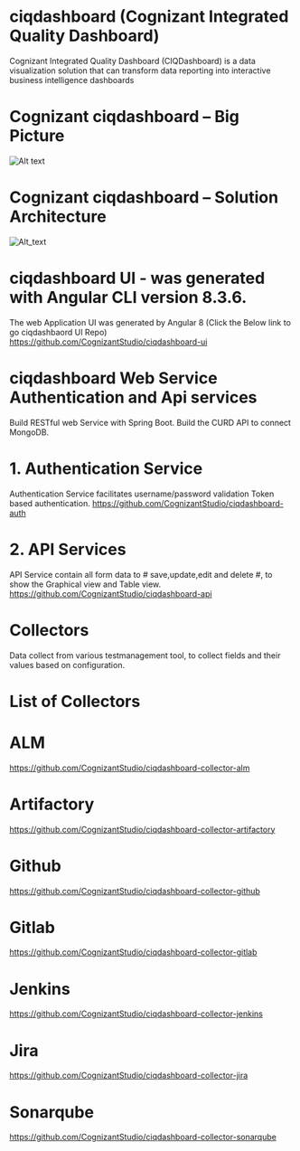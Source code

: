# ciqdashboard (Cognizant Integrated Quality Dashboard)
Cognizant Integrated Quality Dashboard (CIQDashboard) is a data visualization solution that can transform data reporting into interactive business intelligence dashboards

# Cognizant ciqdashboard – Big Picture
![Alt text](https://github.com/CognizantStudio/ciqdashboard/blob/main/ciqdashboard_Big_Picture.png)

# Cognizant ciqdashboard – Solution Architecture
![Alt_text](https://github.com/CognizantStudio/ciqdashboard/blob/main/ciqdashboard_Solution_Architecture.png)

# ciqdashboard UI - was generated with Angular CLI version 8.3.6.
The web Application UI was generated by Angular 8 (Click the Below link to go ciqdashbaord UI Repo)
https://github.com/CognizantStudio/ciqdashboard-ui

# ciqdashboard Web Service Authentication and Api services
  Build RESTful web Service with Spring Boot. Build the CURD API to connect MongoDB.
  
  # 1. Authentication Service 
  Authentication Service facilitates username/password validation Token based authentication. 
  https://github.com/CognizantStudio/ciqdashboard-auth

  # 2. API Services
  API Service contain all form data to # save,update,edit and delete #, to show the Graphical view and Table view. 
  https://github.com/CognizantStudio/ciqdashboard-api
  
  # Collectors
  Data collect from various testmanagement tool, to collect fields and their values based on configuration. 
  
  # List of Collectors
  
  # ALM
  https://github.com/CognizantStudio/ciqdashboard-collector-alm
  
  # Artifactory
  https://github.com/CognizantStudio/ciqdashboard-collector-artifactory
  
  # Github
  https://github.com/CognizantStudio/ciqdashboard-collector-github
  
  # Gitlab
  https://github.com/CognizantStudio/ciqdashboard-collector-gitlab
  
  # Jenkins
  https://github.com/CognizantStudio/ciqdashboard-collector-jenkins
  
  # Jira
   https://github.com/CognizantStudio/ciqdashboard-collector-jira
   
  # Sonarqube
  https://github.com/CognizantStudio/ciqdashboard-collector-sonarqube
  

    



  

